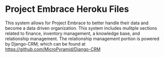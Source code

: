 # Project Embrace Heroku Files
This system allows for Project Embrace to better handle their data and become a data driven organization. This system includes mulitple sections related to finance, inventory management, a knowledge base, and relationship management. The relationship management portion is powered by Django-CRM, which can be found at https://github.com/MicroPyramid/Django-CRM
